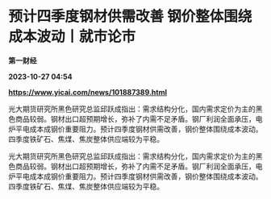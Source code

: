 # 预计四季度钢材供需改善 钢价整体围绕成本波动丨就市论市
**第一财经**

**2023-10-27 04:54**

**https://www.yicai.com/news/101887389.html**

光大期货研究所黑色研究总监邱跃成指出：需求结构分化，国内需求定价为主的黑色商品较弱。钢材出口超预期增长，弥补了内需不足矛盾。钢厂利润全面承压，电炉平电成本成钢价重要阻力。预计四季度钢材供需改善，钢价整体围绕成本波动。四季度铁矿石、焦煤、焦炭整体供应端较为平稳。

光大期货研究所黑色研究总监邱跃成指出：需求结构分化，国内需求定价为主的黑色商品较弱。钢材出口超预期增长，弥补了内需不足矛盾。钢厂利润全面承压，电炉平电成本成钢价重要阻力。预计四季度钢材供需改善，钢价整体围绕成本波动。四季度铁矿石、焦煤、焦炭整体供应端较为平稳。